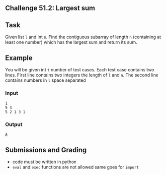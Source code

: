 ## Challenge 51.2: Largest sum

## Task

Given list `l` and int `n`. Find the contiguous subarray of length `n` (containing at least one number) which has the largest sum and return its sum.

## Example

You will be given int `t` number of test cases. Each test case contains two lines. First line contains two integers the length of `l` and `n`. The second line contains numbers in `l` space separated

### Input
```
1
5 3
5 2 1 3 1
```

### Output 
```
8
```

## Submissions and Grading

- code must be written in python
- `eval` and `exec` functions are not allowed same goes for `import`